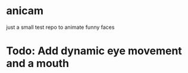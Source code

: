# anicam
just a small test repo to animate funny faces

# Todo: Add dynamic eye movement and a mouth 